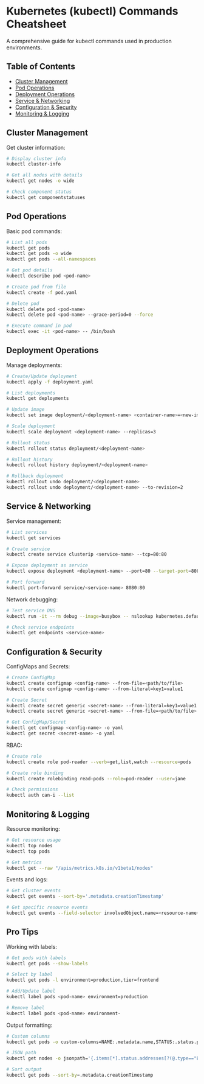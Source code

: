 # Kubernetes (kubectl) Commands Cheatsheet

A comprehensive guide for kubectl commands used in production environments.

## Table of Contents

- [Cluster Management](#cluster-management)
- [Pod Operations](#pod-operations)
- [Deployment Operations](#deployment-operations)
- [Service & Networking](#service--networking)
- [Configuration & Security](#configuration--security)
- [Monitoring & Logging](#monitoring--logging)

## Cluster Management

Get cluster information:
```bash
# Display cluster info
kubectl cluster-info

# Get all nodes with details
kubectl get nodes -o wide

# Check component status
kubectl get componentstatuses
```

## Pod Operations

Basic pod commands:
```bash
# List all pods
kubectl get pods
kubectl get pods -o wide
kubectl get pods --all-namespaces

# Get pod details
kubectl describe pod <pod-name>

# Create pod from file
kubectl create -f pod.yaml

# Delete pod
kubectl delete pod <pod-name>
kubectl delete pod <pod-name> --grace-period=0 --force

# Execute command in pod
kubectl exec -it <pod-name> -- /bin/bash
```

## Deployment Operations

Manage deployments:
```bash
# Create/Update deployment
kubectl apply -f deployment.yaml

# List deployments
kubectl get deployments

# Update image
kubectl set image deployment/<deployment-name> <container-name>=<new-image>

# Scale deployment
kubectl scale deployment <deployment-name> --replicas=3

# Rollout status
kubectl rollout status deployment/<deployment-name>

# Rollout history
kubectl rollout history deployment/<deployment-name>

# Rollback deployment
kubectl rollout undo deployment/<deployment-name>
kubectl rollout undo deployment/<deployment-name> --to-revision=2
```

## Service & Networking

Service management:
```bash
# List services
kubectl get services

# Create service
kubectl create service clusterip <service-name> --tcp=80:80

# Expose deployment as service
kubectl expose deployment <deployment-name> --port=80 --target-port=8080

# Port forward
kubectl port-forward service/<service-name> 8080:80
```

Network debugging:
```bash
# Test service DNS
kubectl run -it --rm debug --image=busybox -- nslookup kubernetes.default

# Check service endpoints
kubectl get endpoints <service-name>
```

## Configuration & Security

ConfigMaps and Secrets:
```bash
# Create ConfigMap
kubectl create configmap <config-name> --from-file=<path/to/file>
kubectl create configmap <config-name> --from-literal=key1=value1

# Create Secret
kubectl create secret generic <secret-name> --from-literal=key1=value1
kubectl create secret generic <secret-name> --from-file=<path/to/file>

# Get ConfigMap/Secret
kubectl get configmap <config-name> -o yaml
kubectl get secret <secret-name> -o yaml
```

RBAC:
```bash
# Create role
kubectl create role pod-reader --verb=get,list,watch --resource=pods

# Create role binding
kubectl create rolebinding read-pods --role=pod-reader --user=jane

# Check permissions
kubectl auth can-i --list
```

## Monitoring & Logging

Resource monitoring:

```bash
# Get resource usage
kubectl top nodes
kubectl top pods

# Get metrics
kubectl get --raw "/apis/metrics.k8s.io/v1beta1/nodes"
```

Events and logs:

```bash
# Get cluster events
kubectl get events --sort-by='.metadata.creationTimestamp'

# Get specific resource events
kubectl get events --field-selector involvedObject.name=<resource-name>
```

## Pro Tips

Working with labels:

```bash
# Get pods with labels 
kubectl get pods --show-labels

# Select by label
kubectl get pods -l environment=production,tier=frontend

# Add/Update label
kubectl label pods <pod-name> environment=production

# Remove label
kubectl label pods <pod-name> environment-
```

Output formatting:

```bash
# Custom columns
kubectl get pods -o custom-columns=NAME:.metadata.name,STATUS:.status.phase

# JSON path
kubectl get nodes -o jsonpath='{.items[*].status.addresses[?(@.type=="ExternalIP")].address}'

# Sort output
kubectl get pods --sort-by=.metadata.creationTimestamp
```



